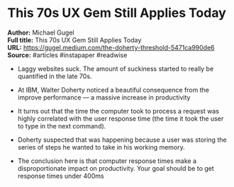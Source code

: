 # This 70s UX Gem Still Applies Today

**Author:** Michael Gugel  
**Full title:** This 70s UX Gem Still Applies Today  
**URL:** https://gugel.medium.com/the-doherty-threshold-5471ca990de6  
**Source:** #articles #instapaper #readwise

- Laggy websites suck. The amount of suckiness started to really be quantified in the late 70s. 
   
- At IBM, Walter Doherty noticed a beautiful consequence from the improve performance — a massive increase in productivity 
   
- It turns out that the time the computer took to process a request was highly correlated with the user response time (the time it took the user to type in the next command). 
   
- Doherty suspected that was happening because a user was storing the series of steps he wanted to take in his working memory. 
   
- The conclusion here is that computer response times make a disproportionate impact on productivity. Your goal should be to get response times under 400ms 
   
